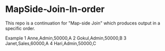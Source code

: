 # MapSide-Join-In-order

This repo is a continuation for "Map-side Join" which produces output in a specific order.

Example
1	Anne,Admin,50000,A
2	Gokul,Admin,50000,B
3	Janet,Sales,60000,A
4	Hari,Admin,50000,C
